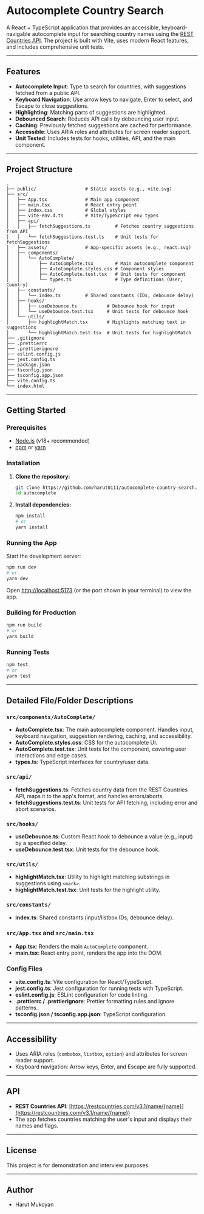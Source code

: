 # Autocomplete Country Search

A React + TypeScript application that provides an accessible, keyboard-navigable autocomplete input for searching country names using the [REST Countries API](https://restcountries.com/). The project is built with Vite, uses modern React features, and includes comprehensive unit tests.

---

## Features

- **Autocomplete Input**: Type to search for countries, with suggestions fetched from a public API.
- **Keyboard Navigation**: Use arrow keys to navigate, Enter to select, and Escape to close suggestions.
- **Highlighting**: Matching parts of suggestions are highlighted.
- **Debounced Search**: Reduces API calls by debouncing user input.
- **Caching**: Previously fetched suggestions are cached for performance.
- **Accessible**: Uses ARIA roles and attributes for screen reader support.
- **Unit Tested**: Includes tests for hooks, utilities, API, and the main component.

---

## Project Structure

```
.
├── public/                  # Static assets (e.g., vite.svg)
├── src/
│   ├── App.tsx              # Main app component
│   ├── main.tsx             # React entry point
│   ├── index.css            # Global styles
│   ├── vite-env.d.ts        # Vite/TypeScript env types
│   ├── api/
│   │   ├── fetchSuggestions.ts         # Fetches country suggestions from API
│   │   └── fetchSuggestions.test.ts    # Unit tests for fetchSuggestions
│   ├── assets/              # App-specific assets (e.g., react.svg)
│   ├── components/
│   │   └── AutoComplete/
│   │       ├── AutoComplete.tsx        # Main autocomplete component
│   │       ├── AutoComplete.styles.css # Component styles
│   │       ├── AutoComplete.test.tsx   # Unit tests for component
│   │       └── types.ts                # Type definitions (User, Country)
│   ├── constants/
│   │   └── index.ts         # Shared constants (IDs, debounce delay)
│   ├── hooks/
│   │   ├── useDebounce.ts           # Debounce hook for input
│   │   └── useDebounce.test.tsx     # Unit tests for debounce hook
│   └── utils/
│       ├── highlightMatch.tsx       # Highlights matching text in suggestions
│       └── highlightMatch.test.tsx  # Unit tests for highlightMatch
├── .gitignore
├── .prettierrc
├── .prettierignore
├── eslint.config.js
├── jest.config.ts
├── package.json
├── tsconfig.json
├── tsconfig.app.json
├── vite.config.ts
└── index.html
```

---

## Getting Started

### Prerequisites

- [Node.js](https://nodejs.org/) (v18+ recommended)
- [npm](https://www.npmjs.com/) or [yarn](https://yarnpkg.com/)

### Installation

1. **Clone the repository:**

   ```sh
   git clone https://github.com/harut0111/autocomplete-country-search.git
   cd autocomplete
   ```

2. **Install dependencies:**
   ```sh
   npm install
   # or
   yarn install
   ```

### Running the App

Start the development server:

```sh
npm run dev
# or
yarn dev
```

Open [http://localhost:5173](http://localhost:5173) (or the port shown in your terminal) to view the app.

### Building for Production

```sh
npm run build
# or
yarn build
```

### Running Tests

```sh
npm test
# or
yarn test
```

---

## Detailed File/Folder Descriptions

### `src/components/AutoComplete/`

- **AutoComplete.tsx**: The main autocomplete component. Handles input, keyboard navigation, suggestion rendering, caching, and accessibility.
- **AutoComplete.styles.css**: CSS for the autocomplete UI.
- **AutoComplete.test.tsx**: Unit tests for the component, covering user interactions and edge cases.
- **types.ts**: TypeScript interfaces for country/user data.

### `src/api/`

- **fetchSuggestions.ts**: Fetches country data from the REST Countries API, maps it to the app's format, and handles errors/aborts.
- **fetchSuggestions.test.ts**: Unit tests for API fetching, including error and abort scenarios.

### `src/hooks/`

- **useDebounce.ts**: Custom React hook to debounce a value (e.g., input) by a specified delay.
- **useDebounce.test.tsx**: Unit tests for the debounce hook.

### `src/utils/`

- **highlightMatch.tsx**: Utility to highlight matching substrings in suggestions using `<mark>`.
- **highlightMatch.test.tsx**: Unit tests for the highlight utility.

### `src/constants/`

- **index.ts**: Shared constants (input/listbox IDs, debounce delay).

### `src/App.tsx` and `src/main.tsx`

- **App.tsx**: Renders the main `AutoComplete` component.
- **main.tsx**: React entry point, renders the app into the DOM.

### Config Files

- **vite.config.ts**: Vite configuration for React/TypeScript.
- **jest.config.ts**: Jest configuration for running tests with TypeScript.
- **eslint.config.js**: ESLint configuration for code linting.
- **.prettierrc / .prettierignore**: Prettier formatting rules and ignore patterns.
- **tsconfig.json / tsconfig.app.json**: TypeScript configuration.

---

## Accessibility

- Uses ARIA roles (`combobox`, `listbox`, `option`) and attributes for screen reader support.
- Keyboard navigation: Arrow keys, Enter, and Escape are fully supported.

---

## API

- **REST Countries API**: [https://restcountries.com/v3.1/name/{name}](https://restcountries.com/v3.1/name/{name})
- The app fetches countries matching the user's input and displays their names and flags.

---

## License

This project is for demonstration and interview purposes.

---

## Author

- Harut Mukoyan
